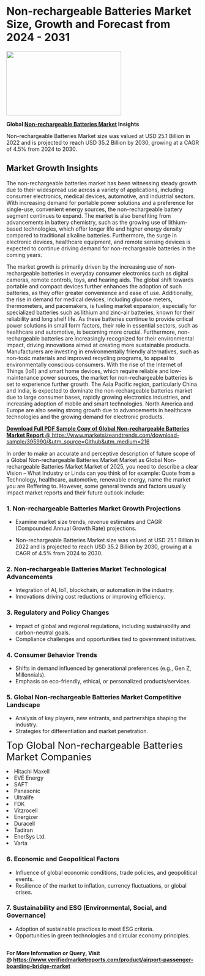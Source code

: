 <H1>Non-rechargeable Batteries Market Size, Growth and Forecast from 2024 - 2031</H1><img class="aligncenter size-medium wp-image-584254" src="https://thirdeyenews.in/wp-content/uploads/2024/09/Global-Market-Research-300x168.jpeg" alt="" width="300" height="168" /><p><strong>Global&nbsp;<a href="https://www.marketsizeandtrends.com/download-sample/395990/&amp;utm_source=Github&utm_medium=216">Non-rechargeable Batteries Market</a> Insights</strong></p><p>Non-rechargeable Batteries Market size was valued at USD 25.1 Billion in 2022 and is projected to reach USD 35.2 Billion by 2030, growing at a CAGR of 4.5% from 2024 to 2030.</p><p><h2>Market Growth Insights</h2> <p>The non-rechargeable batteries market has been witnessing steady growth due to their widespread use across a variety of applications, including consumer electronics, medical devices, automotive, and industrial sectors. With increasing demand for portable power solutions and a preference for single-use, convenient energy sources, the non-rechargeable battery segment continues to expand. The market is also benefiting from advancements in battery chemistry, such as the growing use of lithium-based technologies, which offer longer life and higher energy density compared to traditional alkaline batteries. Furthermore, the surge in electronic devices, healthcare equipment, and remote sensing devices is expected to continue driving demand for non-rechargeable batteries in the coming years.</p> <p><a href="download_sample_link"></a></p> <p>The market growth is primarily driven by the increasing use of non-rechargeable batteries in everyday consumer electronics such as digital cameras, remote controls, toys, and hearing aids. The global shift towards portable and compact devices further enhances the adoption of such batteries, as they offer greater convenience and ease of use. Additionally, the rise in demand for medical devices, including glucose meters, thermometers, and pacemakers, is fueling market expansion, especially for specialized batteries such as lithium and zinc-air batteries, known for their reliability and long shelf life. As these batteries continue to provide critical power solutions in small form factors, their role in essential sectors, such as healthcare and automotive, is becoming more crucial. Furthermore, non-rechargeable batteries are increasingly recognized for their environmental impact, driving innovations aimed at creating more sustainable products. Manufacturers are investing in environmentally friendly alternatives, such as non-toxic materials and improved recycling programs, to appeal to environmentally conscious consumers. With the rise of the Internet of Things (IoT) and smart home devices, which require reliable and low-maintenance power sources, the market for non-rechargeable batteries is set to experience further growth. The Asia Pacific region, particularly China and India, is expected to dominate the non-rechargeable batteries market due to large consumer bases, rapidly growing electronics industries, and increasing adoption of mobile and smart technologies. North America and Europe are also seeing strong growth due to advancements in healthcare technologies and the growing demand for electronic products. <p><a href="get_more_link"></p><p><span class=""><strong>Download Full PDF Sample Copy of Global Non-rechargeable Batteries Market Report</strong> @ <a href="https://www.marketsizeandtrends.com/download-sample/395990/&amp;utm_source=Github&utm_medium=216" target="_blank">https://www.marketsizeandtrends.com/download-sample/395990/&amp;utm_source=Github&utm_medium=216</a></span></p><p>In order to make an accurate and perceptive description of future scope of a Global&nbsp;Non-rechargeable Batteries Market Market as Global&nbsp;Non-rechargeable Batteries Market Market of 2025, you need to describe a clear Vision &ndash; What Industry or Linda can you think of for example: Quote from a Technology, healthcare, automotive, renewable energy, name the market you are Reffering to. However, some general trends and factors usually impact market reports and their future outlook include:</p><h3>1.&nbsp;<strong>Non-rechargeable Batteries Market Growth Projections</strong></h3><ul><li>Examine market size trends, revenue estimates and CAGR (Compounded Annual Growth Rate) projections.</li><li><p>Non-rechargeable Batteries Market size was valued at USD 25.1 Billion in 2022 and is projected to reach USD 35.2 Billion by 2030, growing at a CAGR of 4.5% from 2024 to 2030.</p></li></ul><h3>2.&nbsp;<strong>Non-rechargeable Batteries Market Technological Advancements</strong></h3><ul><li>Integration of AI, IoT, blockchain, or automation in the industry.</li><li>Innovations driving cost reductions or improving efficiency.</li></ul><h3>3.&nbsp;<strong>Regulatory and Policy Changes</strong></h3><ul><li>Impact of global and regional regulations, including sustainability and carbon-neutral goals.</li><li>Compliance challenges and opportunities tied to government initiatives.</li></ul><h3>4.&nbsp;<strong>Consumer Behavior Trends</strong></h3><ul><li>Shifts in demand influenced by generational preferences (e.g., Gen Z, Millennials).</li><li>Emphasis on eco-friendly, ethical, or personalized products/services.</li></ul><h3>5.&nbsp;<strong>Global Non-rechargeable Batteries Market Competitive Landscape</strong></h3><ul><li>Analysis of key players, new entrants, and partnerships shaping the industry.</li><li>Strategies for differentiation and market penetration.</li></ul><p data-pm-slice="1 1 []"><span style="color: inherit; font-family: inherit; font-size: 25px;">Top Global Non-rechargeable Batteries Market Companies</span></p><div class="" data-test-id=""><p><li>Hitachi Maxell</li><li> EVE Energy</li><li> SAFT</li><li> Panasonic</li><li> Ultralife</li><li> FDK</li><li> Vitzrocell</li><li> Energizer</li><li> Duracell</li><li> Tadiran</li><li> EnerSys Ltd.</li><li> Varta</li></p></div><h3>6.&nbsp;<strong>Economic and Geopolitical Factors</strong></h3><ul><li>Influence of global economic conditions, trade policies, and geopolitical events.</li><li>Resilience of the market to inflation, currency fluctuations, or global crises.</li></ul><h3>7.&nbsp;<strong>Sustainability and ESG (Environmental, Social, and Governance)</strong></h3><ul><li>Adoption of sustainable practices to meet ESG criteria.</li><li>Opportunities in green technologies and circular economy principles.</li></ul><h2><strong style="font-size: 14px;">For More Information or Query, Visit @&nbsp;</strong><a style="background-color: #ffffff; font-size: 14px;" href="https://www.marketsizeandtrends.com/report/non-rechargeable-batteries-market/" target="_blank">https://www.verifiedmarketreports.com/product/airport-passenger-boarding-bridge-market</a></h2>
